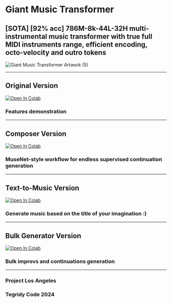# Giant Music Transformer
## [SOTA] [92% acc] 786M-8k-44L-32H multi-instrumental music transformer with true full MIDI instruments range, efficient encoding, octo-velocity and outro tokens

![Giant Music Transformer Artwork (5)](https://github.com/asigalov61/Giant-Music-Transformer/assets/56325539/ddbf56c6-594a-43de-925d-e115ccd8b15d)

***

## Original Version

[![Open In Colab][colab-badge]][colab-notebook1]

[colab-notebook1]: <https://colab.research.google.com/github/asigalov61/Giant-Music-Transformer/blob/main/Giant_Music_Transformer.ipynb>
[colab-badge]: <https://colab.research.google.com/assets/colab-badge.svg>

### Features demonstration

***

## Composer Version

[![Open In Colab][colab-badge]][colab-notebook2]

[colab-notebook2]: <https://colab.research.google.com/github/asigalov61/Giant-Music-Transformer/blob/main/Giant_Music_Transformer_Composer.ipynb>
[colab-badge]: <https://colab.research.google.com/assets/colab-badge.svg>

### MuseNet-style workflow for endless supervised continuation generation

***

## Text-to-Music Version

[![Open In Colab][colab-badge]][colab-notebook3]

[colab-notebook3]: <https://colab.research.google.com/github/asigalov61/Giant-Music-Transformer/blob/main/Giant_Music_Transformer_TTM.ipynb>
[colab-badge]: <https://colab.research.google.com/assets/colab-badge.svg>

### Generate music based on the title of your imagination :)

***

## Bulk Generator Version

[![Open In Colab][colab-badge]][colab-notebook4]

[colab-notebook4]: <https://colab.research.google.com/github/asigalov61/Giant-Music-Transformer/blob/main/Giant_Music_Transformer_Bulk_Generator.ipynb>
[colab-badge]: <https://colab.research.google.com/assets/colab-badge.svg>

### Bulk improvs and continuations generation

***

### Project Los Angeles
### Tegridy Code 2024
